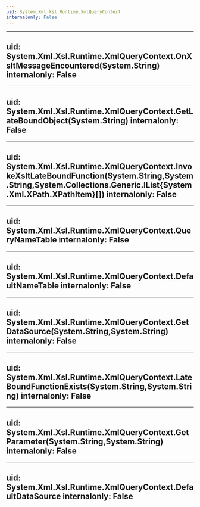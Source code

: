 ```yaml
---
uid: System.Xml.Xsl.Runtime.XmlQueryContext
internalonly: False
---
```


---
uid: System.Xml.Xsl.Runtime.XmlQueryContext.OnXsltMessageEncountered(System.String)
internalonly: False
---

---
uid: System.Xml.Xsl.Runtime.XmlQueryContext.GetLateBoundObject(System.String)
internalonly: False
---

---
uid: System.Xml.Xsl.Runtime.XmlQueryContext.InvokeXsltLateBoundFunction(System.String,System.String,System.Collections.Generic.IList{System.Xml.XPath.XPathItem}[])
internalonly: False
---

---
uid: System.Xml.Xsl.Runtime.XmlQueryContext.QueryNameTable
internalonly: False
---

---
uid: System.Xml.Xsl.Runtime.XmlQueryContext.DefaultNameTable
internalonly: False
---

---
uid: System.Xml.Xsl.Runtime.XmlQueryContext.GetDataSource(System.String,System.String)
internalonly: False
---

---
uid: System.Xml.Xsl.Runtime.XmlQueryContext.LateBoundFunctionExists(System.String,System.String)
internalonly: False
---

---
uid: System.Xml.Xsl.Runtime.XmlQueryContext.GetParameter(System.String,System.String)
internalonly: False
---

---
uid: System.Xml.Xsl.Runtime.XmlQueryContext.DefaultDataSource
internalonly: False
---
